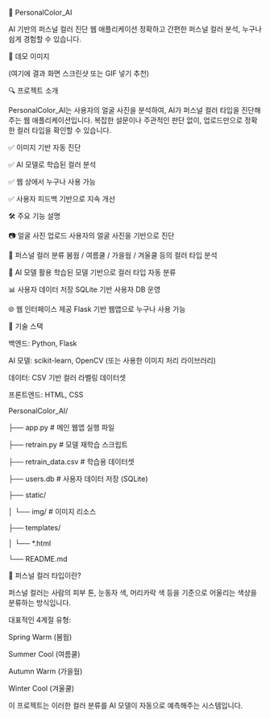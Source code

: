 🧠 PersonalColor_AI

AI 기반의 퍼스널 컬러 진단 웹 애플리케이션
정확하고 간편한 퍼스널 컬러 분석, 누구나 쉽게 경험할 수 있습니다.

📸 데모 이미지

(여기에 결과 화면 스크린샷 또는 GIF 넣기 추천)

🔍 프로젝트 소개

PersonalColor_AI는 사용자의 얼굴 사진을 분석하여, AI가 퍼스널 컬러 타입을 진단해주는 웹 애플리케이션입니다.
복잡한 설문이나 주관적인 판단 없이, 업로드만으로 정확한 컬러 타입을 확인할 수 있습니다.

✅ 이미지 기반 자동 진단

✅ AI 모델로 학습된 컬러 분석

✅ 웹 상에서 누구나 사용 가능

✅ 사용자 피드백 기반으로 지속 개선

🛠️ 주요 기능 설명

📷 얼굴 사진 업로드	사용자의 얼굴 사진을 기반으로 진단

🎨 퍼스널 컬러 분류	봄웜 / 여름쿨 / 가을웜 / 겨울쿨 등의 컬러 타입 분석

🧠 AI 모델 활용	학습된 모델 기반으로 컬러 타입 자동 분류

📊 사용자 데이터 저장	SQLite 기반 사용자 DB 운영

🌐 웹 인터페이스 제공	Flask 기반 웹앱으로 누구나 사용 가능

🧪 기술 스택

백엔드: Python, Flask

AI 모델: scikit-learn, OpenCV (또는 사용한 이미지 처리 라이브러리)

데이터: CSV 기반 컬러 라벨링 데이터셋

프론트엔드: HTML, CSS

PersonalColor_AI/

├── app.py                  # 메인 웹앱 실행 파일

├── retrain.py              # 모델 재학습 스크립트

├── retrain_data.csv        # 학습용 데이터셋

├── users.db                # 사용자 데이터 저장 (SQLite)

├── static/

│   └── img/                # 이미지 리소스

├── templates/

│   └── *.html              

└── README.md

📌 퍼스널 컬러 타입이란?

퍼스널 컬러는 사람의 피부 톤, 눈동자 색, 머리카락 색 등을 기준으로
어울리는 색상을 분류하는 방식입니다.

대표적인 4계절 유형:

Spring Warm (봄웜)

Summer Cool (여름쿨)

Autumn Warm (가을웜)

Winter Cool (겨울쿨)

이 프로젝트는 이러한 컬러 분류를 AI 모델이 자동으로 예측해주는 시스템입니다.
